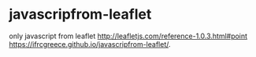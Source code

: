 # javascripfrom-leaflet
only javascript from leaflet http://leafletjs.com/reference-1.0.3.html#point
https://ifrcgreece.github.io/javascripfrom-leaflet/.
